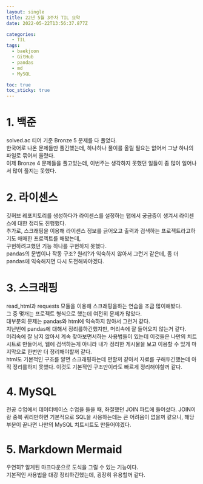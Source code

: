 ```yaml
---
layout: single
title: 22년 5월 3주차 TIL 요약
date: 2022-05-22T13:56:37.877Z

categories:
  - TIL
tags:
  - baekjoon
  - GitHub
  - pandas
  - md
  - MySQL

toc: true
toc_sticky: true
---
```


# 1. 백준
solved.ac 티어 기준 Bronze 5 문제를 다 풀었다.  
한국어로 나온 문제들만 풀긴했는데, 하나하나 풀이를 올릴 필요는 없어서 그냥 하나의 파일로 묶어서 올렸다.  
이제 Bronze 4 문제들을 풀고있는데, 이번주는 생각하지 못했던 일들이 좀 많이 일어나서 많이 풀지는 못했다.

# 2. 라이센스
깃허브 레포지토리를 생성하다가 라이센스를 설정하는 탭에서 궁금증이 생겨서 라이센스에 대한 정리도 진행했다.  
추가로, 스크래핑을 이용해 라이센스 정보를 긁어오고 출력과 검색하는 프로젝트라고하기도 애매한 프로젝트를 해봤는데,  
구현하려고했던 기능 하나를 구현하지 못했다.  
pandas의 문법이나 작동 구조? 원리?가 익숙하지 않아서 그런거 같은데, 좀 더 pandas에 익숙해지면 다시 도전해봐야겠다.

# 3. 스크래핑
read_html과 requests 모듈을 이용해 스크래핑을하는 연습을 조금 많이해봤다.  
그 중 몇개는 프로젝트 형식으로 했는데 여전히 문제가 많았다.  
대부분의 문제는 pandas와 html에 익숙하지 않아서 그런거 같다.  
지난번에 pandas에 대해서 정리를하긴했지만, 머리속에 잘 들어오지 않는거 같다.   
머리속에 잘 남지 않아서 계속 찾아보면서하는 사용법들이 있는데 이것들은 나만의 치트시트로 만들어서, 웹에 검색하는게 아니라 내가 정리한 게시물을 보고 이용할 수 있게 마지막으로 한번만 더 정리해야할꺼 같다.  
html도 기본적인 구조를 알면 스크래핑하는데 편할꺼 같아서 자료를 구해두긴했는데 아직 정리를하지 못했다. 이것도 기본적인 구조만이라도 빠르게 정리해야할꺼 같다.

# 4. MySQL
전공 수업에서 데이터베이스 수업을 들을 때, 좌절했던 JOIN 파트에 들어섰다. JOIN이랑 중복 쿼리만하면 기본적으로 SQL을 사용하는데는 큰 어려움이 없을꺼 같으니, 해당 부분이 끝나면 나만의 MySQL 치트시트도 만들어야겠다.

# 5. Markdown Mermaid
우연히? 알게된 마크다운으로 도식을 그릴 수 있는 기능이다.  
기본적인 사용법을 대강 정리하긴했는데, 굉장히 유용할꺼 같다.